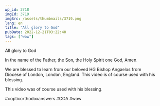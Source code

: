```yaml
---
wp_id: 3718
imgId: 3719
imgSrc: /assets/thumbnails/3719.png
lang: en
title: "All glory to God"
pubDate: 2022-12-21T03:22:40
tags: ["wow"]
---
```


<!-- page: 6 -->

<p>All glory to God</p>
<p>In the name of the Father, the Son, the Holy Spirit one God, Amen.</p>
<p>We are blessed to learn from our beloved HG Bishop Angaelos from Diocese of London, London, England. This video is of course used with his blessing.</p>
<p>This video was of course used with his blessing.</p>
<p>#copticorthodoxanswers #COA #wow</p>
